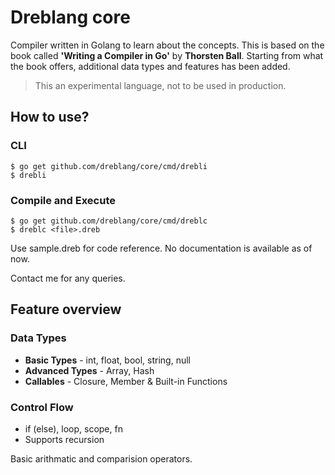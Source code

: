 # Dreblang core

Compiler written in Golang to learn about the concepts. This is based on the book called **'Writing a Compiler in Go'** by **Thorsten Ball**. Starting from what the book offers, additional data types and features has been added.

> This an experimental language, not to be used in production.

## How to use?

### CLI

```
$ go get github.com/dreblang/core/cmd/drebli
$ drebli
```

### Compile and Execute

```
$ go get github.com/dreblang/core/cmd/dreblc
$ dreblc <file>.dreb
```

Use sample.dreb for code reference. No documentation is available as of now.

Contact me for any queries.


## Feature overview

### Data Types

- **Basic Types** - int, float, bool, string, null
- **Advanced Types** - Array, Hash
- **Callables** - Closure, Member & Built-in Functions

### Control Flow

- if (else), loop, scope, fn
- Supports recursion

Basic arithmatic and comparision operators.

